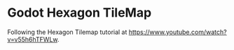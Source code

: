 # Godot Hexagon TileMap 
 Following the Hexagon Tilemap tutorial at https://www.youtube.com/watch?v=v55h6hTFWLw.
